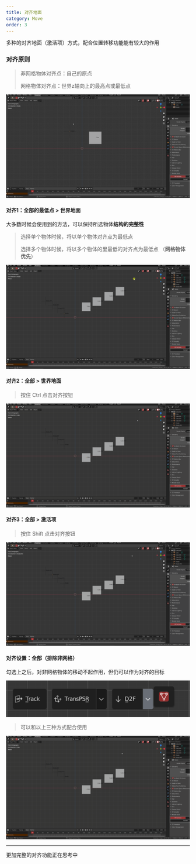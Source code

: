 ```yaml
---
title: 对齐地面
category: Move
order: 3
---
```


多种的对齐地面（激活项）方式，配合位置转移功能能有较大的作用

### 对齐原则

> 非网格物体对齐点：自己的原点 
>
> 网格物体对齐点：世界z轴向上的最高点或最低点 

![d2f0](../../uploads/d2f0.gif)



#### 对齐1：全部的最低点 > 世界地面

大多数时候会使用到的方法，可以保持所选物体**结构的完整性**

> 选择单个物体时候，将以单个物体对齐点为最低点
>
> 选择多个物体时候，将以多个物体的里最低的对齐点为最低点 （**网格物体优先**）

![d2f1](../../uploads/d2f1.gif)



#### 对齐2：全部 > 世界地面

> 按住 Ctrl 点击对齐按钮

![d2f2](../../uploads/d2f2.gif)



#### 对齐3：全部 > 激活项

> 按住 Shift 点击对齐按钮

![d2f3](../../uploads/d2f3.gif)



#### 对齐设置：全部（排除非网格）

勾选上之后，对非网格物体的移动不起作用，但仍可以作为对齐的目标

![d2f](../../uploads/d2f.png)

> 可以和以上三种方式配合使用

![d2f5](../../uploads/d2f5.gif)

***
更加完整的对齐功能正在思考中